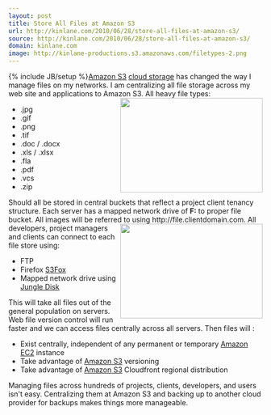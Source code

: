 ```yaml
---
layout: post
title: Store All Files at Amazon S3
url: http://kinlane.com/2010/06/28/store-all-files-at-amazon-s3/
source: http://kinlane.com/2010/06/28/store-all-files-at-amazon-s3/
domain: kinlane.com
image: http://kinlane-productions.s3.amazonaws.com/filetypes-2.png
---
```

{% include JB/setup %}<a href="../category/amazon/amazon-s3/">Amazon S3</a> <a href="http://www.kinlane.com/2010/06/cloud-storage-api-standard/">cloud storage</a> has changed the way I manage files on my networks. I am centralizing all file storage across my web site and applications to Amazon S3. All heavy file types: <img class="c1" title="Amazon S3 File Storage" src="http://kinlane-productions.s3.amazonaws.com/filetypes-2.png" alt="" width="282" height="187" align="right" />
<ul class="mainlist">
     <li>.jpg
     </li>
     <li>.gif
     </li>
     <li>.png
     </li>
     <li>.tif
     </li>
     <li>.doc / .docx
     </li>
     <li>.xls / .xlsx
     </li>
     <li>.fla
     </li>
     <li>.pdf
     </li>
     <li>.vcs
     </li>
     <li>.zip
     </li>
</ul>Should all be stored in central buckets that reflect a project client tenancy structure. Each server has a mapped network drive of <strong>F:</strong> to proper file bucket. All images will be referred to using <span class="c2">http://file.clientdomain.com.</span> <img class="c1" title="Amazon Web Services" src="http://kinlane-productions.s3.amazonaws.com/AWS_LOGO_CMYK.jpg" alt="" width="282" height="187" align="right" />All developers, project managers and clients can connect to each file store using:
<ul class="mainlist">
     <li>FTP
     </li>
     <li>Firefox <a href="https://addons.mozilla.org/en-US/firefox/addon/3247/" target="_blank">S3Fox</a>
     </li>
     <li>Mapped network drive using <a href="https://www.jungledisk.com/" target="_blank">Jungle Disk</a>
     </li>
</ul>This will take all files out of the general population on servers. Web file version control will run faster and we can access files centrally across all servers. Then files will :
<ul class="mainlist">
     <li>Exist centrally, independent of any permanent or temporary <a href="http://www.kinlane.com/category/amazon/amazon-ec2/">Amazon EC2</a> instance
     </li>
     <li>Take advantage of <a href="http://www.kinlane.com/category/amazon/amazon-s3/">Amazon S3</a> versioning
     </li>
     <li>Take advantage of <a href="../category/amazon/amazon-s3/">Amazon S3</a> Cloudfront regional distribution
     </li>
</ul>Managing files across hundreds of projects, clients, developers, and users isn't easy. Centralizing them at Amazon S3 and backing up to another cloud provider for backups makes things more manageable.